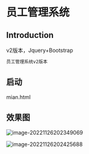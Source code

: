 # 员工管理系统

## Introduction

v2版本，Jquery+Bootstrap

~~~python
员工管理系统v2版本
~~~

## 启动
mian.html

## 效果图

![image-20221126202349069](https://img2022.cnblogs.com/blog/2570053/202211/2570053-20221126202351306-1411227897.png)

![image-20221126202425688](https://img2022.cnblogs.com/blog/2570053/202211/2570053-20221126202426664-2021200621.png)
